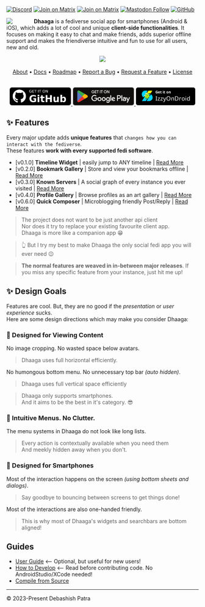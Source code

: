 <!-- SOCIALS -->
[![Discord](https://img.shields.io/discord/1131212086446391430?logo=discord&style=flat)](https://discord.gg/kMp5JA9jwD)
[![Join on Matrix](https://img.shields.io/badge/chat-matrix-blue?logo=matrix&style=flat)](https://matrix.to/#/#server0451:matrix.org)
[![Join on Matrix](https://img.shields.io/badge/chat-matrix-blue?logo=matrix&style=flat&label=Private%20DM)](https://matrix.to/#/#suvam:matrix.org)
[![Mastodon Follow](https://img.shields.io/mastodon/follow/112440258358145826?label=Add%20Me)](https://mastodon.social/@suvam)
[![GitHub](https://img.shields.io/github/followers/suvam0451?label=Add%20Me)](https://github.com/suvam0451?tab=followers)
<!-- SOCIALS -->

<img width="64" 
    src="https://github.com/user-attachments/assets/1718fef2-f10a-4a72-b7cb-819e85d56143" 
    align="left" 
    style="margin-right:8px"/>


**Dhaaga** is a fediverse social app for smartphones (Android & iOS), which adds a lot of cool and unique **client-side functionalities**. It focuses on making it easy to chat and make friends, adds superior offline support and makes the friendiverse intuitive and fun to use for all users, new and old.

<div align="center">
  <img width="720px"  src="https://repository-images.githubusercontent.com/664825261/58e60a61-2d3b-4275-89bc-c180adb58a7d" style="top:80px"/>
</div>

<p align="center">
  <a href="https://dhaaga.app/docs/about">About</a> •
  <a href="https://dhaaga.app/docs">Docs</a> •
  <a href="https://dhaaga.app/docs/roadmap">Roadmap</a> •
  <a href="https://github.com/suvam0451/dhaaga/issues/new?assignees=&labels=bug&projects=&template=bug_report.yml">Report a Bug</a> •
  <a href="https://github.com/suvam0451/dhaaga/issues/new?assignees=&labels=enhancement&projects=&template=feature_request.yml">Request a Feature</a> •
  <a href="https://dhaaga.app/docs/license">License</a>
</p>


<div align="center" style="margin-top:32px">
  <a href="https://github.com/suvam0451/dhaaga/releases/latest" target="_blank">
    <img src="./.github/badges/github.png" height="48px"/>
  </a>
  <a href="https://play.google.com/apps/testing/io.suvam.dhaaga" target="_blank">    
    <img src="./.github/badges/google_play.svg" height="48px"/>
  </a>
  <a href="https://apt.izzysoft.de/fdroid/index/apk/io.suvam.dhaaga.lite" target="_blank">
    <img src="./.github/badges/izzy_on_droid.png" height="48px"/>
  </a>
</div>


## ✨ Features

Every major update adds **unique features** that `changes how you can interact with the fediverse`.<br/>
These features **work with every supported fedi software**.

- [v0.1.0] **Timeline Widget** | easily jump to ANY timeline | [Read More]()
- [v0.2.0] **Bookmark Gallery** | Store and view your bookmarks offline | [Read More]()
- [v0.3.0] **Known Servers** |  A social graph of every instance you ever visited | [Read More]()
- [v0.4.0] **Profile Gallery** | Browse profiles as an art gallery | [Read More]()
- [v0.6.0] **Quick Composer** | Microblogging friendly Post/Reply | [Read More]()

> The project does not want to be just another api client<br/>
> Nor does it try to replace your existing favourite client app.<br/>
> Dhaaga is more like a companion app 😁

> 👆 But I try my best to make Dhaaga the only social fedi app you will ever need 😉

> **The normal features are weaved in in-between major releases**. If you miss any specific feature from your instance, just hit me up!

## ✨ Design Goals

Features are cool. But, they are no good if the *presentation* or *user experience* sucks.<br/>
Here are some design directions which may make you consider Dhaaga:

### 💅 Designed for Viewing Content

No image cropping. No wasted space below avatars. 
> Dhaaga uses full horizontal efficiently.

No humongous bottom menu. No unnecessary top bar *(auto hidden)*.
> Dhaaga uses full vertical space efficiently

> Dhaaga only supports smartphones.<br/>
> And it aims to be the best in it's category. 😎

### 💅 Intuitive Menus. No Clutter.

The menu systems in Dhaaga do not look like long lists.<br/> 

> Every action is contextually available when you need them<br/>
> And meekly hidden away when you don't.

### 💅 Designed for Smartphones

Most of the interaction happens on the screen *(using bottom sheets and dialogs)*.<br/>
> Say goodbye to bouncing between screens to get things done!

Most of the interactions are also one-handed friendly.<br/>
> This is why most of Dhaaga's widgets and searchbars are bottom aligned!

## Guides

- [User Guide](https://dhaaga.app/docs/usage/intro) <-- Optional, but useful for new users!
- [How to Develop](https://dhaaga.app/docs/guides/development/using-expo) <-- Read before contributing code. No AndroidStudio/XCode needed!
- [Compile from Source](https://dhaaga.app/docs/guides/compiling/using-expo)

--- 

© 2023-Present Debashish Patra 
